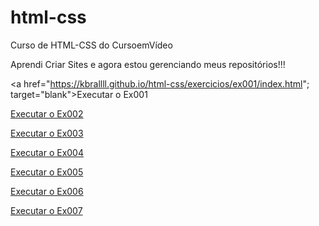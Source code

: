 # html-css
 Curso de HTML-CSS do CursoemVídeo

Aprendi Criar Sites e agora estou gerenciando meus repositórios!!!

<a href="https://kbrallll.github.io/html-css/exercicios/ex001/index.html"; target="blank">Executar o Ex001</a>

<a href="https://kbrallll.github.io/html-css/exercicios/ex002/index.html" target="blank">Executar o Ex002</a>

<a href="https://kbrallll.github.io/html-css/exercicios/ex003/index.html" target="blank">Executar o Ex003</a>

<a href="https://kbrallll.github.io/html-css/exercicios/ex004/index.html" target="blank">Executar o Ex004</a>

<a href="https://kbrallll.github.io/html-css/exercicios/ex005/index.html" target="blank">Executar o Ex005</a>

<a href="https://kbrallll.github.io/html-css/exercicios/ex006/index.html" target="blank">Executar o Ex006</a>

<a href="https://kbrallll.github.io/html-css/exercicios/ex007/html4.html" target="blank">Executar o Ex007</a>